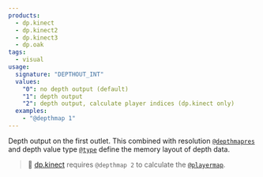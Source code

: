 ```yaml
---
products:
  - dp.kinect
  - dp.kinect2
  - dp.kinect3
  - dp.oak
tags:
  - visual
usage:
  signature: "DEPTHOUT_INT"
  values:
    "0": no depth output (default)
    "1": depth output
    "2": depth output, calculate player indices (dp.kinect only)
  examples:
    - "@depthmap 1"
---
```


Depth output on the first outlet. This combined with resolution
[`@depthmapres`](depthmapres.md) and depth value type [`@type`](type.md) define
the memory layout of depth data.

> 📝 [dp.kinect](../dp.kinect.md) requires `@depthmap 2` to calculate the
> [`@playermap`](playermap.md).
